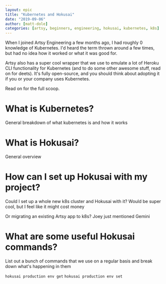 ```yaml
---
layout: epic
title: "Kubernetes and Hokusai"
date: "2019-09-06"
author: [matt-dole]
categories: [artsy, beginners, engineering, hokusai, kubernetes, k8s]
---
```


When I joined Artsy Engineering a few months ago, I had roughly 0 knowledge of Kubernetes. I'd heard the term
thrown around a few times, but had no idea how it worked or what it was good for.

Artsy also has a super cool wrapper that we use to emulate a lot of Heroku CLI functionality for Kubernetes (and to
do some other awesome stuff, read on for deets). It's fully open-source, and you should think about adopting it if
you or your company uses Kubernetes.

Read on for the full scoop.

<!-- more -->

# What is Kubernetes?

General breakdown of what kubernetes is and how it works

# What is Hokusai?

General overview

# How can I set up Hokusai with my project?

Could I set up a whole new k8s cluster and Hokusai with it? Would be super cool, but I feel like it might cost
money

Or migrating an existing Artsy app to k8s? Joey just mentioned Gemini

# What are some useful Hokusai commands?

List out a bunch of commands that we use on a regular basis and break down what's happening in them

`hokusai production env get` `hokusai production env set`
